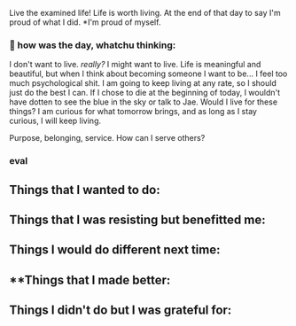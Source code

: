 
Live the examined life! Life is worth living. 
At the end of that day to say I'm proud of what I did. *I'm proud of myself.

### 📝 how was the day, whatchu thinking:

I don't want to live.
	*really?*
I might want to live. Life is meaningful and beautiful, but when I think about becoming someone I want to be... I feel too much psychological shit.
I am going to keep living at any rate, so I should just do the best I can. If I chose to die at the beginning of today, I wouldn't have dotten to see the blue in the sky or talk to Jae.
	Would I live for these things? 
I am curious for what tomorrow brings, and as long as I stay curious, I will keep living.


Purpose, belonging, service.
	How can I serve others?





















### eval
**Things that I wanted to do:**
- 
**Things that I was resisting but benefitted me:**
- 
**Things I would do different next time:**
- 
**Things that I made better:
- 
**Things I didn't do but I was grateful for:**
- 